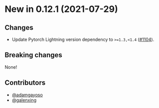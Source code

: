 # New in 0.12.1 (2021-07-29)

## Changes

- Update Pytorch Lightning version dependency to `>=1.3,<1.4` ([#1104]).

## Breaking changes

None!

## Contributors

- [@adamgayoso]
- [@galenxing]

[#1104]: https://github.com/YosefLab/scvi-tools/pull/1104
[@adamgayoso]: https://github.com/adamgayoso
[@galenxing]: https://github.com/galenxing

